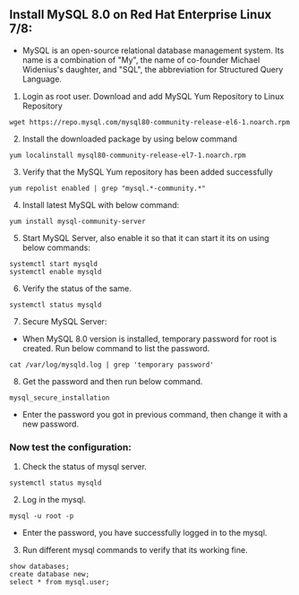 Install MySQL 8.0 on Red Hat Enterprise Linux 7/8:
--------------------------------------------------
* MySQL is an open-source relational database management system. Its name is a combination of "My", the name of co-founder Michael Widenius's daughter, and "SQL", the abbreviation for Structured Query Language.


1. Login as root user. Download and add MySQL Yum Repository to Linux Repository
```
wget https://repo.mysql.com/mysql80-community-release-el6-1.noarch.rpm
```

2. Install the downloaded package by using below command
```
yum localinstall mysql80-community-release-el7-1.noarch.rpm
```

3. Verify that the MySQL Yum repository has been added successfully
```
yum repolist enabled | grep "mysql.*-community.*"
```

4. Install latest MySQL with below command:
```
yum install mysql-community-server
```

5. Start MySQL Server, also enable it so that it can start it its on using below commands:
```
systemctl start mysqld
systemctl enable mysqld
```

6. Verify the status of the same.
```
systemctl status mysqld
```

7. Secure MySQL Server:
* When MySQL 8.0 version is installed, temporary password for root is created. Run below command to list the password.
```
cat /var/log/mysqld.log | grep 'temporary password' 
```

8. Get the password and then run below command.
```
mysql_secure_installation
```
* Enter the password you got in previous command, then change it with a new password.

### Now test the configuration:

1. Check the status of mysql server.
```
systemctl status mysqld
```

2. Log in the mysql.
```
mysql -u root -p
```
* Enter the password, you have successfully logged in to the mysql.

3. Run different mysql commands to verify that its working fine.
```
show databases;
create database new;
select * from mysql.user;
```

